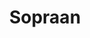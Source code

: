 ---
title: "Sopraan"
layout: scroll
url: /sopraan
folder: /content-sopraan
# Striking header background image, Ideal images are homogenous around the centre and contrasting to the text. Non-ideal images can use `title_guard`
# header_image: "/images/others/opera.jpg"
# Optional header logo. CSS: `#blog-logo`, with max-height defined, optimize to prevent scaling
header_logo: "/images/circle_zang1.png"


# Headers are safeHTML, you can use HTML tags such as b,i,u,br
header_headline: "Sopraan & Stemcoach"
header_subheadline: "<b>Annelies Buyssens</b>"
---